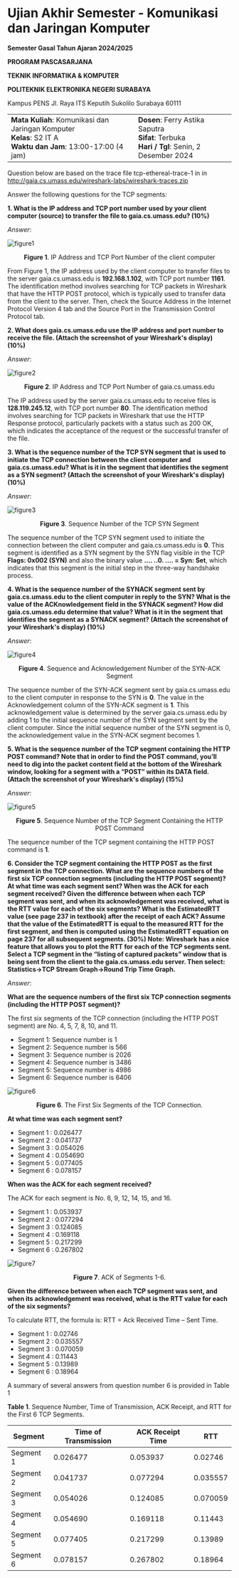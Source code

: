 # Ujian Akhir Semester - Komunikasi dan Jaringan Komputer

**Semester Gasal Tahun Ajaran 2024/2025** 

**PROGRAM PASCASARJANA** 

**TEKNIK INFORMATIKA & KOMPUTER** 

**POLITEKNIK ELEKTRONIKA NEGERI SURABAYA** 

Kampus PENS Jl. Raya ITS Keputih Sukolilo Surabaya 60111

<table>
  <tr>
    <td>
      <strong>Mata Kuliah</strong>: Komunikasi dan Jaringan Komputer<br>
      <strong>Kelas</strong>: S2 IT A<br>
      <strong>Waktu dan Jam</strong>: 13:00-17:00 (4 jam)
    </td>
    <td>
      <strong>Dosen</strong>: Ferry Astika Saputra<br>
      <strong>Sifat</strong>: Terbuka<br>
      <strong>Hari / Tgl</strong>: Senin, 2 Desember 2024
    </td>
  </tr>
</table>


Question  below are based on the trace file tcp-ethereal-trace-1 in in http://gaia.cs.umass.edu/wireshark-labs/wireshark-traces.zip

Answer the following questions for the TCP segments:

**1. What is the IP address and TCP port number used by your client computer (source) to transfer the file to gaia.cs.umass.edu? (10%)**

_Answer_:

![figure1](./assets/figure1.jpg)

<p align="center">
  <strong>Figure 1</strong>. IP Address and TCP Port Number of the client computer
</p>

From Figure 1, the IP address used by the client computer to transfer files to the server gaia.cs.umass.edu is **192.168.1.102**, with TCP port number **1161**. The identification method involves searching for TCP packets in Wireshark that have the HTTP POST protocol, which is typically used to transfer data from the client to the server. Then, check the Source Address in the Internet Protocol Version 4 tab and the Source Port in the Transmission Control Protocol tab. 

**2. What does gaia.cs.umass.edu use the IP address and port number to receive the file. (Attach the screenshot of your Wireshark's display) (10%)**

_Answer_:

![figure2](./assets/figure2.jpg)

<p align="center">
  <strong>Figure 2</strong>. IP Address and TCP Port Number of gaia.cs.umass.edu
</p>

The IP address used by the server gaia.cs.umass.edu to receive files is **128.119.245.12**, with TCP port number **80**. The identification method involves searching for TCP packets in Wireshark that use the HTTP Response protocol, particularly packets with a status such as 200 OK, which indicates the acceptance of the request or the successful transfer of the file.

**3. What is the sequence number of the TCP SYN segment that is used to initiate the TCP connection between the client computer and gaia.cs.umass.edu? What is it in the segment that identifies the segment as a SYN segment? (Attach the screenshot of your Wireshark's display) (10%)**

_Answer_:

![figure3](./assets/figure3.jpg)

<p align="center">
  <strong>Figure 3</strong>. Sequence Number of the TCP SYN Segment
</p>

The sequence number of the TCP SYN segment used to initiate the connection between the client computer and gaia.cs.umass.edu is **0**. This segment is identified as a SYN segment by the SYN flag visible in the TCP **Flags: 0x002 (SYN)** and also the binary value **.... ..0. .... = Syn: Set**, which indicates that this segment is the initial step in the three-way handshake process.

**4.	What is the sequence number of the SYNACK segment sent by gaia.cs.umass.edu to the client computer in reply to the SYN? What is the value of the ACKnowledgement field in the SYNACK segment? How did gaia.cs.umass.edu determine that value? What is it in the segment that identifies the segment as a SYNACK segment? (Attach the screenshot of your Wireshark's display) (10%)**

_Answer_:

![figure4](./assets/figure4.jpg)

<p align="center">
  <strong>Figure 4</strong>. Sequence and Acknowledgement Number of the SYN-ACK Segment
</p>

The sequence number of the SYN-ACK segment sent by gaia.cs.umass.edu to the client computer in response to the SYN is **0**. 
The value in the Acknowledgement column of the SYN-ACK segment is **1**. 
This acknowledgement value is determined by the server gaia.cs.umass.edu by adding 1 to the initial sequence number of the SYN segment sent by the client computer. Since the initial sequence number of the SYN segment is 0, the acknowledgement value in the SYN-ACK segment becomes 1.

**5. What is the sequence number of the TCP segment containing the HTTP POST command? Note that in order to find the POST command, you’ll need to dig into the packet content field at the bottom of the Wireshark window, looking for a segment with a “POST” within its DATA field.(Attach the screenshot of your Wireshark's display) (15%)**

_Answer_:

![figure5](./assets/figure5.jpg)

<p align="center">
  <strong>Figure 5</strong>. Sequence Number of the TCP Segment Containing the HTTP POST Command
</p>

The sequence number of the TCP segment containing the HTTP POST command is **1**.

**6.	Consider the TCP segment containing the HTTP POST as the first segment in the TCP connection. What are the sequence numbers of the first six TCP connection segments (including the HTTP POST segment)? At what time was each segment sent? When was the ACK for each segment received? Given the difference between when each TCP segment was sent, and when its acknowledgement was received, what is the RTT value for each of the six segments? What is the EstimatedRTT value (see page 237 in textbook) after the receipt of each ACK? Assume that the value of the EstimatedRTT is equal to the measured RTT for the first segment, and then is computed using the EstimatedRTT equation on page 237 for all subsequent segments. (30%) Note: Wireshark has a nice feature that allows you to plot the RTT for each of the TCP segments sent. Select a TCP segment in the “listing of captured packets” window that is being sent from the client to the gaia.cs.umass.edu server. Then select: Statistics->TCP Stream Graph->Round Trip Time Graph.**

_Answer_:

**What are the sequence numbers of the first six TCP connection segments (including the HTTP POST segment)?**

The first six segments of the TCP connection (including the HTTP POST segment) are No. 4, 5, 7, 8, 10, and 11.  
-   Segment 1: Sequence number is 1  
-	Segment 2: Sequence number is 566  
-	Segment 3: Sequence number is 2026  
-	Segment 4: Sequence number is 3486  
-	Segment 5: Sequence number is 4986  
-	Segment 6: Sequence number is 6406  

![figure6](./assets/figure6.jpg)

<p align="center">
  <strong>Figure 6</strong>. The First Six Segments of the TCP Connection.
</p>


**At what time was each segment sent?**

-	Segment 1 : 0.026477
-	Segment 2 : 0.041737
-	Segment 3 : 0.054026
-	Segment 4 : 0.054690
-	Segment 5 : 0.077405
-	Segment 6 : 0.078157


**When was the ACK for each segment received?**

The ACK for each segment is No. 6, 9, 12, 14, 15, and 16.
-	Segment 1 : 0.053937
-	Segment 2 : 0.077294
-	Segment 3 : 0.124085
-	Segment 4 : 0.169118
-	Segment 5 : 0.217299
-	Segment 6 : 0.267802

![figure7](./assets/figure7.jpg)

<p align="center">
  <strong>Figure 7</strong>. ACK of Segments 1-6.
</p>


**Given the difference between when each TCP segment was sent, and when its acknowledgement was received, what is the RTT value for each of the six segments?**

To calculate RTT, the formula is:  RTT = Ack Received Time – Sent Time.
-	Segment 1 : 0.02746
-	Segment 2 : 0.035557
-	Segment 3 : 0.070059
-	Segment 4 : 0.11443
-	Segment 5 : 0.13989
-	Segment 6 : 0.18964

A summary of several answers from question number 6 is provided in Table 1

<strong>Table 1</strong>. Sequence Number, Time of Transmission, ACK Receipt, and RTT for the First 6 TCP Segments.

| **Segment**   | **Time of Transmission** | **ACK Receipt Time** | **RTT**     |
|---|---|---|---|
| Segment 1 | 0.026477             | 0.053937         | 0.02746 |
| Segment 2 | 0.041737             | 0.077294         | 0.035557|
| Segment 3 | 0.054026             | 0.124085         | 0.070059|
| Segment 4 | 0.054690             | 0.169118         | 0.11443 |
| Segment 5 | 0.077405             | 0.217299         | 0.13989 |
| Segment 6 | 0.078157             | 0.267802         | 0.18964 |














